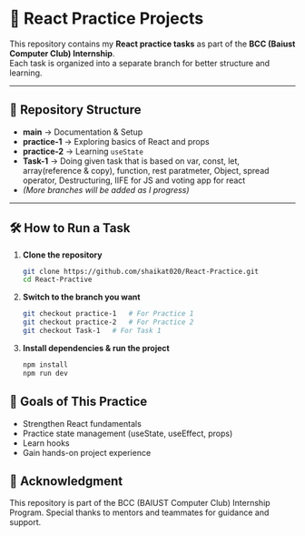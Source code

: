 # 🚀 React Practice Projects

This repository contains my **React practice tasks** as part of the **BCC (Baiust Computer Club) Internship**.  
Each task is organized into a separate branch for better structure and learning.

---

## 📌 Repository Structure

- **main** → Documentation & Setup  
- **practice-1** →  Exploring basics of React and props
- **practice-2** →  Learning `useState`
- **Task-1** →  Doing given task that is based on var, const, let, array(reference & copy), function, rest paratmeter, Object, spread operator, Destructuring, IIFE for JS and voting app for react
- *(More branches will be added as I progress)*  

---

## 🛠️ How to Run a Task

1. **Clone the repository**
   ```bash
   git clone https://github.com/shaikat020/React-Practice.git
   cd React-Practive

2. **Switch to the branch you want**
   ```bash
   git checkout practice-1   # For Practice 1
   git checkout practice-2   # For Practice 2
   git checkout Task-1   # For Task 1

3. **Install dependencies & run the project**
   ```bash
   npm install
   npm run dev

## 🎯 Goals of This Practice

- Strengthen React fundamentals
- Practice state management (useState, useEffect, props)
- Learn <!--API integration& -->hooks
- Gain hands-on project experience

## 🙌 Acknowledgment

This repository is part of the BCC (BAIUST Computer Club) Internship Program.
Special thanks to mentors and teammates for guidance and support.
